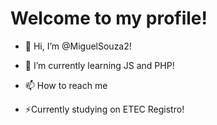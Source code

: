 # Welcome to my profile!

- 👋 Hi, I’m @MiguelSouza2!


- 🌱 I’m currently learning JS and PHP!

- 📫 How to reach me <a href="url(www.linkedin.com/in/miguel-souza-3b48a4274)" style = "color: '#aa3'"><a>


-   ⚡Currently studying on ETEC Registro!

<!---
MiguelSouza2/MiguelSouza2 is a ✨ special ✨ repository because its `README.md` (this file) appears on your GitHub profile.
You can click the Preview link to take a look at your changes.
--->

